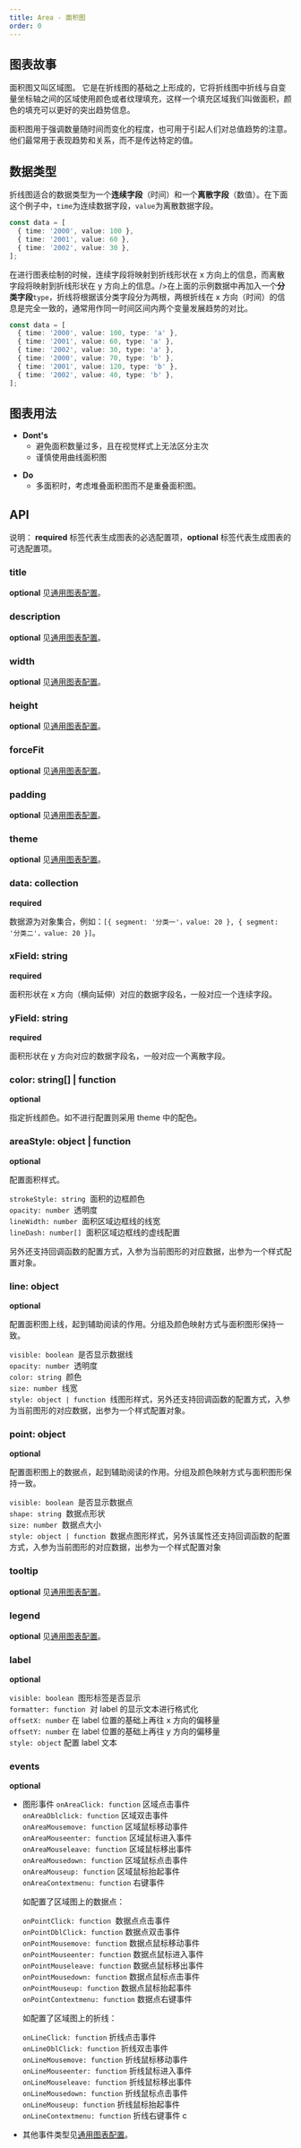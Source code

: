 ```yaml
---
title: Area - 面积图
order: 0
---
```


## 图表故事

面积图又叫区域图。 它是在折线图的基础之上形成的，它将折线图中折线与自变量坐标轴之间的区域使用颜色或者纹理填充，这样一个填充区域我们叫做面积，颜色的填充可以更好的突出趋势信息。

面积图用于强调数量随时间而变化的程度，也可用于引起人们对总值趋势的注意。他们最常用于表现趋势和关系，而不是传达特定的值。

## 数据类型

折线图适合的数据类型为一个**连续字段**（时间）和一个**离散字段**（数值）。在下面这个例子中，`time`为连续数据字段，`value`为离散数据字段。

```typescript
const data = [
  { time: '2000', value: 100 },
  { time: '2001', value: 60 },
  { time: '2002', value: 30 },
];
```

在进行图表绘制的时候，连续字段将映射到折线形状在 x 方向上的信息，而离散字段将映射到折线形状在 y 方向上的信息。/>在上面的示例数据中再加入一个**分类字段**`type`，折线将根据该分类字段分为两根，两根折线在 x 方向（时间）的信息是完全一致的，通常用作同一时间区间内两个变量发展趋势的对比。

```typescript
const data = [
  { time: '2000', value: 100, type: 'a' },
  { time: '2001', value: 60, type: 'a' },
  { time: '2002', value: 30, type: 'a' },
  { time: '2000', value: 70, type: 'b' },
  { time: '2001', value: 120, type: 'b' },
  { time: '2002', value: 40, type: 'b' },
];
```

## 图表用法

- **Dont's**
  - 避免面积数量过多，且在视觉样式上无法区分主次
  - 谨慎使用曲线面积图

* **Do**
  - 多面积时，考虑堆叠面积图而不是重叠面积图。

## API

说明： **required** 标签代表生成图表的必选配置项，**optional** 标签代表生成图表的可选配置项。

### title

**optional** 见[通用图表配置](../generalConfig.zh-CN.md)。

### description

**optional** 见[通用图表配置](../generalConfig.zh-CN.md)。

### width

**optional** 见[通用图表配置](../generalConfig.zh-CN.md)。

### height

**optional** 见[通用图表配置](../generalConfig.zh-CN.md)。

### forceFit

**optional** 见[通用图表配置](../generalConfig.zh-CN.md)。

### padding

**optional** 见[通用图表配置](../generalConfig.zh-CN.md)。

### theme

**optional** 见[通用图表配置](../generalConfig.zh-CN.md)。

### data: collection

**required**

数据源为对象集合，例如：`[{ segment: '分类一'，value: 20 }, { segment: '分类二'，value: 20 }]`。

### xField: string

**required**

面积形状在 x 方向（横向延伸）对应的数据字段名，一般对应一个连续字段。

### yField: string

**required**

面积形状在 y 方向对应的数据字段名，一般对应一个离散字段。

### color: string[] | function

**optional**

指定折线颜色。如不进行配置则采用 theme 中的配色。

### areaStyle: object | function

**optional**

配置面积样式。

`strokeStyle: string`  面积的边框颜色<br />
`opacity: number`  透明度<br />
`lineWidth: number`  面积区域边框线的线宽<br />
`lineDash: number[]`  面积区域边框线的虚线配置

另外还支持回调函数的配置方式，入参为当前图形的对应数据，出参为一个样式配置对象。

### line: object

**optional**

配置面积图上线，起到辅助阅读的作用。分组及颜色映射方式与面积图形保持一致。

`visible: boolean`  是否显示数据线<br />
`opacity: number`  透明度<br />
`color: string`  颜色<br />
`size: number`  线宽<br />
`style: object | function`  线图形样式，另外还支持回调函数的配置方式，入参为当前图形的对应数据，出参为一个样式配置对象。

### point: object

**optional**

配置面积图上的数据点，起到辅助阅读的作用。分组及颜色映射方式与面积图形保持一致。

`visible: boolean`  是否显示数据点<br />
`shape: string`  数据点形状<br />
`size: number`  数据点大小<br />
`style: object | function`  数据点图形样式，另外该属性还支持回调函数的配置方式，入参为当前图形的对应数据，出参为一个样式配置对象

### tooltip

**optional** 见[通用图表配置](../general-config.zh.md)。

### legend

**optional** 见[通用图表配置](../general-config.zh.md)。

### label

**optional**

`visible: boolean`  图形标签是否显示<br />
`formatter: function`  对 label 的显示文本进行格式化<br/>
`offsetX: number` 在 label 位置的基础上再往 x 方向的偏移量<br/>
`offsetY: number` 在 label 位置的基础上再往 y 方向的偏移量<br/>
`style: object` 配置 label 文本

### events

**optional**

- 图形事件
  `onAreaClick: function` 区域点击事件<br />
  `onAreaDblclick: function` 区域双击事件<br />
  `onAreaMousemove: function` 区域鼠标移动事件<br />
  `onAreaMouseenter: function` 区域鼠标进入事件<br />
  `onAreaMouseleave: function` 区域鼠标移出事件<br />
  `onAreaMousedown: function` 区域鼠标点击事件<br />
  `onAreaMouseup: function` 区域鼠标抬起事件<br />
  `onAreaContextmenu: function` 右键事件

  如配置了区域图上的数据点：

  `onPointClick: function`  数据点点击事件<br />
  `onPointDblClick: function` 数据点双击事件<br />
  `onPointMousemove: function` 数据点鼠标移动事件<br />
  `onPointMouseenter: function` 数据点鼠标进入事件<br />
  `onPointMouseleave: function` 数据点鼠标移出事件<br />
  `onPointMousedown: function` 数据点鼠标点击事件<br />
  `onPointMouseup: function` 数据点鼠标抬起事件<br />
  `onPointContextmenu: function` 数据点右键事件

  如配置了区域图上的折线：

  `onLineClick: function` 折线点击事件<br />
  `onLineDblClick: function` 折线双击事件<br />
  `onLineMousemove: function` 折线鼠标移动事件<br />
  `onLineMouseenter: function` 折线鼠标进入事件<br />
  `onLineMouseleave: function` 折线鼠标移出事件<br />
  `onLineMousedown: function` 折线鼠标点击事件<br />
  `onLineMouseup: function` 折线鼠标抬起事件<br />
  `onLineContextmenu: function` 折线右键事件
  c

- 其他事件类型见[通用图表配置](../general-config.zh.md)。

